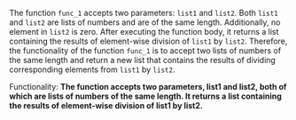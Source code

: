 The function `func_1` accepts two parameters: `list1` and `list2`. Both `list1` and `list2` are lists of numbers and are of the same length. Additionally, no element in `list2` is zero. After executing the function body, it returns a list containing the results of element-wise division of `list1` by `list2`. Therefore, the functionality of the function `func_1` is to accept two lists of numbers of the same length and return a new list that contains the results of dividing corresponding elements from `list1` by `list2`. 

Functionality: **The function accepts two parameters, list1 and list2, both of which are lists of numbers of the same length. It returns a list containing the results of element-wise division of list1 by list2.**